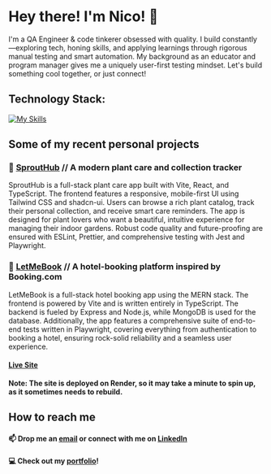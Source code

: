 # Hey there! I'm Nico! 👋

I'm a QA Engineer & code tinkerer obsessed with quality. I build constantly—exploring tech, honing skills, and applying learnings through rigorous manual testing and smart automation. My background as an educator and program manager gives me a uniquely user-first testing mindset. Let's build something cool together, or just connect!

## Technology Stack:
[![My Skills](https://skillicons.dev/icons?i=js,ts,py,react,nextjs,vite,nodejs,express,mongodb,postgres,mysql,cypress,selenium,postman,tailwind,figma&perline=8)](https://skillicons.dev)
<div>
</div>

## Some of my recent personal projects

### 🌱 [SproutHub](https://sprout-hub.com/) // A modern plant care and collection tracker
SproutHub is a full-stack plant care app built with Vite, React, and TypeScript. The frontend features a responsive, mobile-first UI using Tailwind CSS and shadcn-ui. Users can browse a rich plant catalog, track their personal collection, and receive smart care reminders. The app is designed for plant lovers who want a beautiful, intuitive experience for managing their indoor gardens. Robust code quality and future-proofing are ensured with ESLint, Prettier, and comprehensive testing with Jest and Playwright.

### 🏨 [LetMeBook](https://github.com/nicogarbaccio/hotel-booking-app) // A hotel-booking platform inspired by Booking.com
LetMeBook is a full-stack hotel booking app using the MERN stack. The frontend is powered by Vite and is written entirely in TypeScript. The backend is fueled by Express and Node.js, while MongoDB is used for the database. Additionally, the app features a comprehensive suite of end-to-end tests written in Playwright, covering everything from authentication to booking a hotel, ensuring rock-solid reliability and a seamless user experience.
#### [Live Site](https://letmebook.onrender.com/)
**Note: The site is deployed on Render, so it may take a minute to spin up, as it sometimes needs to rebuild.** 

## How to reach me
#### 📫  Drop me an [email](mailto:garbaccio20@gmail.com) or connect with me on [LinkedIn](https://www.linkedin.com/in/nicogarbaccio/)
#### 💻 Check out my [portfolio](https://portfolio-nicogarbaccio.vercel.app/)!
